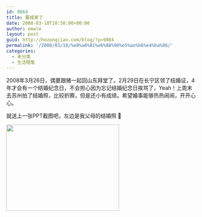 ```yaml
---
id: 9864
title: 要成家了
date: 2008-03-18T10:58:00+00:00
author: omale
layout: post
guid: http://hezongjian.com/blog/?p=9864
permalink: '/2008/03/18/%e8%a6%81%e6%88%90%e5%ae%b6%e4%ba%86/'
categories:
  - 未分类
  - 生活随笔
---
```

2008年3月26日，偶要跟猪一起回山东拜堂了。2月29日在长宁区领了结婚证，4年才会有一个结婚纪念日，不会担心因为忘记结婚纪念日挨骂了，Yeah！上周末去苏州拍了结婚照，比较折腾，但是还小有成绩。希望婚事能够热热闹闹，开开心心。

就送上一张PPT截图吧，左边是我父母的结婚照 🙂

[<img alt="" class="size-medium wp-image-10298" height="229" src="http://hezongjian.com/blog/wp-content/uploads/2008/03/marry-300x229.jpg" title="marry" width="300" />](http://hezongjian.com/blog/wp-content/uploads/2008/03/marry.jpg) 

&nbsp;